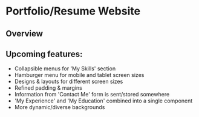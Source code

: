 # Portfolio/Resume Website
## Overview

## Upcoming features:
- Collapsible menus for 'My Skills' section
- Hamburger menu for mobile and tablet screen sizes
- Designs & layouts for different screen sizes
- Refined padding & margins
- Information from 'Contact Me' form is sent/stored somewhere
- 'My Experience' and 'My Education' combined into a single component
- More dynamic/diverse backgrounds